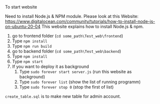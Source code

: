 To start website

Need to install Node.js & NPM module. 
Please look at this Website: https://www.digitalocean.com/community/tutorials/how-to-install-node-js-on-ubuntu-20-04 
This website explains how to install Node.js & npm. 


1. go to frontend folder (`cd some_path\Test_web\frontend`)
2. Type `npm install`
3. Type `npm run build`
4. go to backend folder (`cd some_path\Test_web\backend`)
5. Type `npm install`
6. Type `npm start` 
7. If you want to deploy it as background 
    1. Type `sudo forever start server.js` (run this website as background)
    2. Type `sudo forever list` (show the list of running programm)
    3. Type `sudo forever stop 0` (stop the first of list)


`create_table.sql` is to make new table for admin account. 